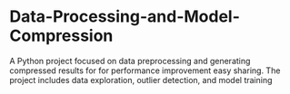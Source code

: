 # Data-Processing-and-Model-Compression
A Python project focused on data preprocessing and generating compressed results for for performance improvement easy sharing. The project includes data exploration, outlier detection, and model training

